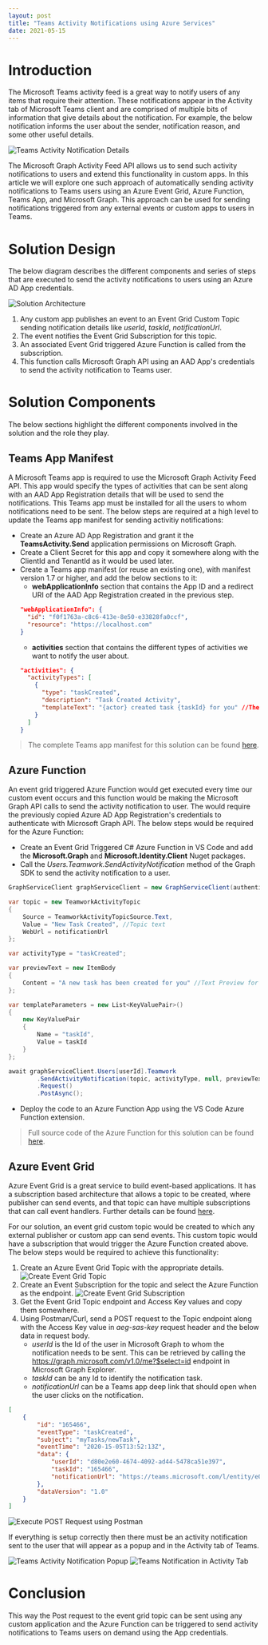 ```yaml
---
layout: post
title: "Teams Activity Notifications using Azure Services"
date: 2021-05-15
---
```


<script type="text/javascript">
!function(T,l,y){var S=T.location,k="script",D="instrumentationKey",C="ingestionendpoint",I="disableExceptionTracking",E="ai.device.",b="toLowerCase",w="crossOrigin",N="POST",e="appInsightsSDK",t=y.name||"appInsights";(y.name||T[e])&&(T[e]=t);var n=T[t]||function(d){var g=!1,f=!1,m={initialize:!0,queue:[],sv:"5",version:2,config:d};function v(e,t){var n={},a="Browser";return n[E+"id"]=a[b](),n[E+"type"]=a,n["ai.operation.name"]=S&&S.pathname||"_unknown_",n["ai.internal.sdkVersion"]="javascript:snippet_"+(m.sv||m.version),{time:function(){var e=new Date;function t(e){var t=""+e;return 1===t.length&&(t="0"+t),t}return e.getUTCFullYear()+"-"+t(1+e.getUTCMonth())+"-"+t(e.getUTCDate())+"T"+t(e.getUTCHours())+":"+t(e.getUTCMinutes())+":"+t(e.getUTCSeconds())+"."+((e.getUTCMilliseconds()/1e3).toFixed(3)+"").slice(2,5)+"Z"}(),iKey:e,name:"Microsoft.ApplicationInsights."+e.replace(/-/g,"")+"."+t,sampleRate:100,tags:n,data:{baseData:{ver:2}}}}var h=d.url||y.src;if(h){function a(e){var t,n,a,i,r,o,s,c,u,p,l;g=!0,m.queue=[],f||(f=!0,t=h,s=function(){var e={},t=d.connectionString;if(t)for(var n=t.split(";"),a=0;a<n.length;a++){var i=n[a].split("=");2===i.length&&(e[i[0][b]()]=i[1])}if(!e[C]){var r=e.endpointsuffix,o=r?e.location:null;e[C]="https://"+(o?o+".":"")+"dc."+(r||"services.visualstudio.com")}return e}(),c=s[D]||d[D]||"",u=s[C],p=u?u+"/v2/track":d.endpointUrl,(l=[]).push((n="SDK LOAD Failure: Failed to load Application Insights SDK script (See stack for details)",a=t,i=p,(o=(r=v(c,"Exception")).data).baseType="ExceptionData",o.baseData.exceptions=[{typeName:"SDKLoadFailed",message:n.replace(/\./g,"-"),hasFullStack:!1,stack:n+"\nSnippet failed to load ["+a+"] -- Telemetry is disabled\nHelp Link: https://go.microsoft.com/fwlink/?linkid=2128109\nHost: "+(S&&S.pathname||"_unknown_")+"\nEndpoint: "+i,parsedStack:[]}],r)),l.push(function(e,t,n,a){var i=v(c,"Message"),r=i.data;r.baseType="MessageData";var o=r.baseData;return o.message='AI (Internal): 99 message:"'+("SDK LOAD Failure: Failed to load Application Insights SDK script (See stack for details) ("+n+")").replace(/\"/g,"")+'"',o.properties={endpoint:a},i}(0,0,t,p)),function(e,t){if(JSON){var n=T.fetch;if(n&&!y.useXhr)n(t,{method:N,body:JSON.stringify(e),mode:"cors"});else if(XMLHttpRequest){var a=new XMLHttpRequest;a.open(N,t),a.setRequestHeader("Content-type","application/json"),a.send(JSON.stringify(e))}}}(l,p))}function i(e,t){f||setTimeout(function(){!t&&m.core||a()},500)}var e=function(){var n=l.createElement(k);n.src=h;var e=y[w];return!e&&""!==e||"undefined"==n[w]||(n[w]=e),n.onload=i,n.onerror=a,n.onreadystatechange=function(e,t){"loaded"!==n.readyState&&"complete"!==n.readyState||i(0,t)},n}();y.ld<0?l.getElementsByTagName("head")[0].appendChild(e):setTimeout(function(){l.getElementsByTagName(k)[0].parentNode.appendChild(e)},y.ld||0)}try{m.cookie=l.cookie}catch(p){}function t(e){for(;e.length;)!function(t){m[t]=function(){var e=arguments;g||m.queue.push(function(){m[t].apply(m,e)})}}(e.pop())}var n="track",r="TrackPage",o="TrackEvent";t([n+"Event",n+"PageView",n+"Exception",n+"Trace",n+"DependencyData",n+"Metric",n+"PageViewPerformance","start"+r,"stop"+r,"start"+o,"stop"+o,"addTelemetryInitializer","setAuthenticatedUserContext","clearAuthenticatedUserContext","flush"]),m.SeverityLevel={Verbose:0,Information:1,Warning:2,Error:3,Critical:4};var s=(d.extensionConfig||{}).ApplicationInsightsAnalytics||{};if(!0!==d[I]&&!0!==s[I]){var c="onerror";t(["_"+c]);var u=T[c];T[c]=function(e,t,n,a,i){var r=u&&u(e,t,n,a,i);return!0!==r&&m["_"+c]({message:e,url:t,lineNumber:n,columnNumber:a,error:i}),r},d.autoExceptionInstrumented=!0}return m}(y.cfg);function a(){y.onInit&&y.onInit(n)}(T[t]=n).queue&&0===n.queue.length?(n.queue.push(a),n.trackPageView({})):a()}(window,document,{
src: "https://js.monitor.azure.com/scripts/b/ai.2.min.js", // The SDK URL Source
// name: "appInsights", // Global SDK Instance name defaults to "appInsights" when not supplied
// ld: 0, // Defines the load delay (in ms) before attempting to load the sdk. -1 = block page load and add to head. (default) = 0ms load after timeout,
// useXhr: 1, // Use XHR instead of fetch to report failures (if available),
crossOrigin: "anonymous", // When supplied this will add the provided value as the cross origin attribute on the script tag
// onInit: null, // Once the application insights instance has loaded and initialized this callback function will be called with 1 argument -- the sdk instance (DO NOT ADD anything to the sdk.queue -- As they won't get called)
cfg: { // Application Insights Configuration
    instrumentationKey: "d5daad01-d232-4bf0-9427-2c8a8f94c4a2"
}});
</script>

# Introduction

The Microsoft Teams activity feed is a great way to notify users of any items that require their attention. These notifications appear in the Activity tab of Microsoft Teams client and are comprised of multiple bits of information that give details about the notification. For example, the below notification informs the user about the sender, notification reason, and some other useful details.

![Teams Activity Notification Details](/public/images/Teams-Activity-Notifications-Azure/TeamsNotificationDetails.png)

The Microsoft Graph Activity Feed API allows us to send such activity notifications to users and extend this functionality in custom apps. In this article we will explore one such approach of automatically sending activity notifications to Teams users using an Azure Event Grid, Azure Function, Teams App, and Microsoft Graph. This approach can be used for sending notifications triggered from any external events or custom apps to users in Teams.

# Solution Design

The below diagram describes the different components and series of steps that are executed to send the activity notifications to users using an Azure AD App credentials.

![Solution Architecture](/public/images/Teams-Activity-Notifications-Azure/Architecture.png)

1. Any custom app publishes an event to an Event Grid Custom Topic sending notification details like *userId*, *taskId*, *notificationUrl*.
2. The event notifies the Event Grid Subscription for this topic.
3. An associated Event Grid triggered Azure Function is called from the subscription.
4. This function calls Microsoft Graph API using an AAD App's credentials to send the activity notification to Teams user.

# Solution Components

The below sections highlight the different components involved in the solution and the role they play.

## Teams App Manifest

A Microsoft Teams app is required to use the Microsoft Graph Activity Feed API. This app would specify the types of activities that can be sent along with an AAD App Registration details that will be used to send the notifications. This Teams app must be installed for all the users to whom notifications need to be sent. The below steps are required at a high level to update the Teams app manifest for sending activitiy notifications:

- Create an Azure AD App Registration and grant it the **TeamsActivity.Send** application permissions on Microsoft Graph.
- Create a Client Secret for this app and copy it somewhere along with the ClientId and TenantId as it would be used later.
- Create a Teams app manifest (or reuse an existing one), with manifest version 1.7 or higher, and add the below sections to it:
    - **webApplicationInfo** section that contains the App ID and a redirect URI of the AAD App Registration created in the previous step.
    ```json
    "webApplicationInfo": {
      "id": "f0f1763a-c8c6-413e-8e50-e33828fa0ccf",
      "resource": "https://localhost.com"
    }
    ```
    - **activities** section that contains the different types of activities we want to notify the user about.
    ```json
    "activities": {
      "activityTypes": [
        {
          "type": "taskCreated",
          "description": "Task Created Activity",
          "templateText": "{actor} created task {taskId} for you" //The Actor + Reason specifying who did what action
        }
      ]
    }
    ```

> The complete Teams app manifest for this solution can be found [here](https://github.com/aakashbhardwaj619/teams-activity-notifications-function/tree/main/TeamsApp).

## Azure Function

An event grid triggered Azure Function would get executed every time our custom event occurs and this function would be making the Microsoft Graph API calls to send the activity notification to user. The would require the previously copied Azure AD App Registration's credentials to authenticate with Microsoft Graph API. The below steps would be required for the Azure Function:

- Create an Event Grid Triggered C# Azure Function in VS Code and add the **Microsoft.Graph** and **Microsoft.Identity.Client** Nuget packages.
- Call the *Users.Teamwork.SendActivityNotification* method of the Graph SDK to send the activity notification to a user.
```csharp
GraphServiceClient graphServiceClient = new GraphServiceClient(authenticationProvider);

var topic = new TeamworkActivityTopic
{
    Source = TeamworkActivityTopicSource.Text,
    Value = "New Task Created", //Topic text
    WebUrl = notificationUrl
};

var activityType = "taskCreated";

var previewText = new ItemBody
{
    Content = "A new task has been created for you" //Text Preview for the notification
};

var templateParameters = new List<KeyValuePair>()
{
    new KeyValuePair
    {
        Name = "taskId",
        Value = taskId
    }
};

await graphServiceClient.Users[userId].Teamwork
        .SendActivityNotification(topic, activityType, null, previewText, templateParameters)
        .Request()
        .PostAsync();
```
- Deploy the code to an Azure Function App using the VS Code Azure Function extension.

> Full source code of the Azure Function for this solution can be found [here](https://github.com/aakashbhardwaj619/teams-activity-notifications-function/tree/main/AzureFunction).

## Azure Event Grid

Azure Event Grid is a great service to build event-based applications. It has a subscription based architecture that allows a topic to be created, where publisher can send events, and that topic can have multiple subscriptions that can call event handlers. Further details can be found [here](https://docs.microsoft.com/en-us/azure/event-grid/overview).

For our solution, an event grid custom topic would be created to which any external publisher or custom app can send events. This custom topic would have a subscription that would trigger the Azure Function created above. The below steps would be required to achieve this functionality:

1. Create an Azure Event Grid Topic with the appropriate details.
![Create Event Grid Topic](/public/images/Teams-Activity-Notifications-Azure/EventGridTopic.jpeg)
2. Create an Event Subscription for the topic and select the Azure Function as the endpoint.
![Create Event Grid Subscription](/public/images/Teams-Activity-Notifications-Azure/EventGridSubscription.jpeg)
3. Get the Event Grid Topic endpoint and Access Key values and copy them somewhere.
4. Using Postman/Curl, send a POST request to the Topic endpoint along with the Access Key value in *aeg-sas-key* request header and the below data in request body.
    - *userId* is the Id of the user in Microsoft Graph to whom the notification needs to be sent. This can be retrieved by calling the https://graph.microsoft.com/v1.0/me?$select=id endpoint in Microsoft Graph Explorer.
    - *taskId* can be any Id to identify the notification task.
    - *notificationUrl* can be a Teams app deep link that should open when the user clicks on the notification.

```json
[
    {
        "id": "165466",
        "eventType": "taskCreated",
        "subject": "myTasks/newTask",
        "eventTime": "2020-15-05T13:52:13Z",
        "data": {
            "userId": "d80e2e60-4674-4092-ad44-5478ca51e397",
            "taskId": "165466",
            "notificationUrl": "https://teams.microsoft.com/l/entity/e0943252-73eb-43cd-8162-e1532f8265db/MyTasks"
        },
        "dataVersion": "1.0"
    }
]
```

![Execute POST Request using Postman](/public/images/Teams-Activity-Notifications-Azure/PublishPostman.png)

If everything is setup correctly then there must be an activity notification sent to the user that will appear as a popup and in the Activity tab of Teams.

![Teams Activity Notification Popup](/public/images/Teams-Activity-Notifications-Azure//TeamsNotificationPopup.jpeg)
![Teams Notification in Activity Tab](/public/images/Teams-Activity-Notifications-Azure//TeamsNotificationActivity.jpeg)

# Conclusion

This way the Post request to the event grid topic can be sent using any custom application and the Azure Function can be triggered to send activity notifications to Teams users on demand using the App credentials.
